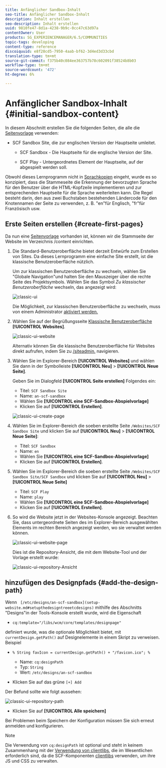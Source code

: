 ```yaml
---
title: Anfänglicher Sandbox-Inhalt
seo-title: Anfänglicher Sandbox-Inhalt
description: Inhalt erstellen
seo-description: Inhalt erstellen
uuid: 9810fe47-8d1a-4238-9b9c-0cc47c63d97a
contentOwner: User
products: SG_EXPERIENCEMANAGER/6.5/COMMUNITIES
topic-tags: developing
content-type: reference
discoiquuid: e8f28cd5-7950-4aab-bf62-3d4ed3d33cbd
translation-type: tm+mt
source-git-commit: f375b40c084ee363757b78c602091f38524b8b03
workflow-type: tm+mt
source-wordcount: '472'
ht-degree: 6%

---
```



# Anfänglicher Sandbox-Inhalt {#initial-sandbox-content}

In diesem Abschnitt erstellen Sie die folgenden Seiten, die alle die [Seitenvorlage](initial-app.md#createthepagetemplate) verwenden:

* SCF Sandbox Site, die zur englischen Version der Hauptseite umleitet.

   * SCF Sandbox - Die Hauptseite für die englische Version der Site.

   * SCF Play - Untergeordnetes Element der Hauptseite, auf der abgespielt werden soll.

Obwohl dieses Lernprogramm nicht in [Sprachkopien](../../help/sites-administering/tc-prep.md) eingeht, wurde es so konzipiert, dass die Stammeseite die Erkennung der bevorzugten Sprache für den Benutzer über die HTML-Kopfzeile implementieren und zur entsprechenden Hauptseite für die Sprache weiterleiten kann. Die Regel besteht darin, den aus zwei Buchstaben bestehenden Ländercode für den Knotennamen der Seite zu verwenden, z. B. &quot;en&quot;für Englisch, &quot;fr&quot;für Französisch usw.

## Erste Seiten erstellen {#create-first-pages}

Da nun eine [Seitenvorlage](initial-app.md#createthepagetemplate) vorhanden ist, können wir die Stammseite der Website im Verzeichnis /content einrichten.

1. Die Standard-Benutzeroberfläche bietet derzeit Entwürfe zum Erstellen von Sites. Da dieses Lernprogramm eine einfache Site erstellt, ist die klassische Benutzeroberfläche nützlich.

   Um zur klassischen Benutzeroberfläche zu wechseln, wählen Sie &quot;Globale Navigation&quot;und halten Sie den Mauszeiger über die rechte Seite des Projektsymbols. Wählen Sie das Symbol *Zu klassischer Benutzeroberfläche* wechseln, das angezeigt wird:

   ![classic-ui](assets/classic-ui.png)

   Die Möglichkeit, zur klassischen Benutzeroberfläche zu wechseln, muss von einem Administrator [aktiviert werden.](../../help/sites-administering/enable-classic-ui.md)

1. Wählen Sie auf der Begrüßungsseite [Klassische Benutzeroberfläche](http://localhost:4502/welcome.html) **[!UICONTROL Websites]**.

   ![classic-ui-website](assets/classic-ui-website.png)

   Alternativ können Sie die klassische Benutzeroberfläche für Websites direkt aufrufen, indem Sie zu [/siteadmin.](http://localhost:4502/siteadmin) navigieren.

1. Wählen Sie im Explorer-Bereich **[!UICONTROL Websites]** und wählen Sie dann in der Symbolleiste **[!UICONTROL Neu]** > **[!UICONTROL Neue Seite]**.

   Geben Sie im Dialogfeld **[!UICONTROL Seite erstellen]** Folgendes ein:

   * Titel: `SCF Sandbox Site`
   * Name: `an-scf-sandbox`
   * Wählen Sie **[!UICONTROL eine SCF-Sandbox-Abspielvorlage]**
   * Klicken Sie auf **[!UICONTROL Erstellen]**.

   ![classic-ui-create-page](assets/classic-ui-create-page.png)

1. Wählen Sie im Explorer-Bereich die soeben erstellte Seite `/Websites/SCF Sandbox Site` und klicken Sie auf **[!UICONTROL Neu]** > **[!UICONTROL Neue Seite]**:

   * Titel: `SCF Sandbox`
   * Name: `en`
   * Wählen Sie **[!UICONTROL eine SCF-Sandbox-Abspielvorlage]**
   * Klicken Sie auf **[!UICONTROL Erstellen]**.

1. Wählen Sie im Explorer-Bereich die soeben erstellte Seite `/Websites/SCF Sandbox Site/SCF Sandbox` und klicken Sie auf **[!UICONTROL Neu]** > **[!UICONTROL Neue Seite]**

   * Titel: `SCF Play`
   * Name: `play`
   * Wählen Sie **[!UICONTROL eine SCF-Sandbox-Abspielvorlage]**
   * Klicken Sie auf **[!UICONTROL Erstellen]**.

1. So wird die Website jetzt in der Websites-Konsole angezeigt. Beachten Sie, dass untergeordnete Seiten des im Explorer-Bereich ausgewählten Elements im rechten Bereich angezeigt werden, wo sie verwaltet werden können.

   ![classic-ui-website-page](assets/classic-ui-website-page.png)

   Dies ist die Repository-Ansicht, die mit dem Website-Tool und der Vorlage erstellt wurde:

   ![classic-ui-repository-Ansicht](assets/classic-ui-repository-view.png)

## hinzufügen des Designpfads {#add-the-design-path}

Wenn ` [/etc/designs/an-scf-sandbox](setup-website.md#setupthedesigntreeetcdesigns)` mithilfe des Abschnitts &quot;Designs&quot;in der Tools-Konsole erstellt wurde, wird die Eigenschaft

* `cq:template="/libs/wcm/core/templates/designpage"`

definiert wurde, was die optionale Möglichkeit bietet, mit `currentDesign.getPath()` auf Designelemente in einem Skript zu verweisen. Beispiel

* `% String favIcon = currentDesign.getPath() + "/favicon.ico"; %`


   * Name: `cq:designPath`
   * Typ: `String`
   * Wert: `/etc/designs/an-scf-sandbox`

* Klicken Sie auf das grüne `[+] Add`

Der Befund sollte wie folgt aussehen:

![classic-ui-repository-path](assets/classic-ui-repository-path.png)

* Klicken Sie auf **[!UICONTROL Alle speichern]**

Bei Problemen beim Speichern der Konfiguration müssen Sie sich erneut anmelden und konfigurieren.

>[!NOTE]
>
>Die Verwendung von `cq:designPath` ist optional und steht in keinem Zusammenhang mit der [Verwendung von clientlibs](develop-app.md#includeclientlibsintemplate), die im Wesentlichen erforderlich sind, da die SCF-Komponenten [clientlibs](client-customize.md#clientlibs-for-scf) verwenden, um ihre JS und CSS zu verwalten.
